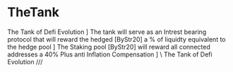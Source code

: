 # TheTank 
The Tank of Defi Evolution
]
The tank will serve as an Intrest bearing protocol that will reward the hedged [ByStr20]  a % of liquidty equivalent to the hedge pool 
]
The Staking pool [ByStr20] will reward all connected addresses a 40% Plus anti Inflation Compensation
]
\\ The Tank of Defi Evolution /// 

